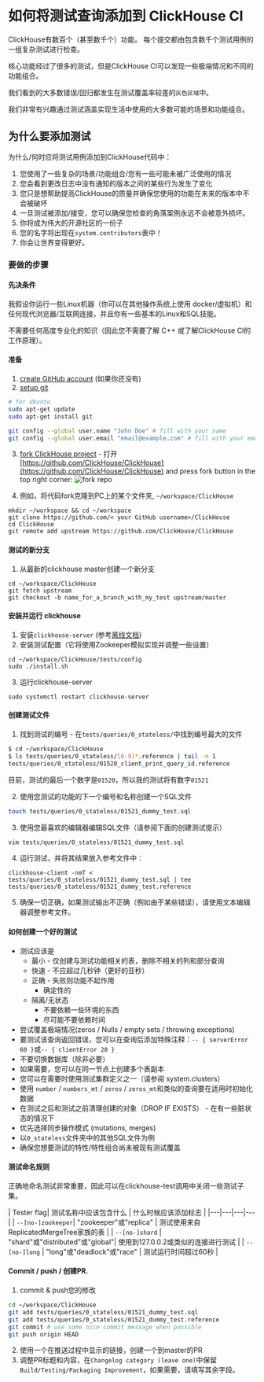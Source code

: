 # 如何将测试查询添加到 ClickHouse CI

ClickHouse有数百个（甚至数千个）功能。 每个提交都由包含数千个测试用例的一组复杂测试进行检查。

核心功能经过了很多的测试，但是ClickHouse CI可以发现一些极端情况和不同的功能组合。

我们看到的大多数错误/回归都发生在测试覆盖率较差的`灰色区域`中。

我们非常有兴趣通过测试涵盖实现生活中使用的大多数可能的场景和功能组合。

## 为什么要添加测试

为什么/何时应将测试用例添加到ClickHouse代码中：
1) 您使用了一些复杂的场景/功能组合/您有一些可能未被广泛使用的情况
2) 您会看到更改日志中没有通知的版本之间的某些行为发生了变化
3) 您只是想帮助提高ClickHouse的质量并确保您使用的功能在未来的版本中不会被破坏
4) 一旦测试被添加/接受，您可以确保您检查的角落案例永远不会被意外损坏。
5) 你将成为伟大的开源社区的一份子
6) 您的名字将出现在`system.contributors`表中！
7) 你会让世界变得更好。

### 要做的步骤

#### 先决条件

我假设你运行一些Linux机器（你可以在其他操作系统上使用 docker/虚拟机）和任何现代浏览器/互联网连接，并且你有一些基本的Linux和SQL技能。

不需要任何高度专业化的知识（因此您不需要了解 C++ 或了解ClickHouse CI的工作原理）。

#### 准备

1) [create GitHub account](https://github.com/join) (如果你还没有)
2) [setup git](https://docs.github.com/en/free-pro-team@latest/github/getting-started-with-github/set-up-git)
```bash
# for Ubuntu
sudo apt-get update
sudo apt-get install git

git config --global user.name "John Doe" # fill with your name
git config --global user.email "email@example.com" # fill with your email

```
3) [fork ClickHouse project](https://docs.github.com/en/free-pro-team@latest/github/getting-started-with-github/fork-a-repo) - 打开 [https://github.com/ClickHouse/ClickHouse](https://github.com/ClickHouse/ClickHouse) and press fork button in the top right corner:
   ![fork repo](https://github-images.s3.amazonaws.com/help/bootcamp/Bootcamp-Fork.png)

4) 例如，将代码fork克隆到PC上的某个文件夹, `~/workspace/ClickHouse`
```
mkdir ~/workspace && cd ~/workspace
git clone https://github.com/< your GitHub username>/ClickHouse
cd ClickHouse
git remote add upstream https://github.com/ClickHouse/ClickHouse
```

#### 测试的新分支

1) 从最新的clickhouse master创建一个新分支
```
cd ~/workspace/ClickHouse
git fetch upstream
git checkout -b name_for_a_branch_with_my_test upstream/master
```

#### 安装并运行 clickhouse

1) 安装`clickhouse-server` (参考[离线文档](https://clickhouse.com/docs/en/getting-started/install/))
2) 安装测试配置（它将使用Zookeeper模拟实现并调整一些设置）
```
cd ~/workspace/ClickHouse/tests/config
sudo ./install.sh
```
3) 运行clickhouse-server
```
sudo systemctl restart clickhouse-server
```

#### 创建测试文件


1) 找到测试的编号 - 在`tests/queries/0_stateless/`中找到编号最大的文件

```sh
$ cd ~/workspace/ClickHouse
$ ls tests/queries/0_stateless/[0-9]*.reference | tail -n 1
tests/queries/0_stateless/01520_client_print_query_id.reference
```
目前，测试的最后一个数字是`01520`，所以我的测试将有数字`01521`

2) 使用您测试的功能的下一个编号和名称创建一个SQL文件

```sh
touch tests/queries/0_stateless/01521_dummy_test.sql
```

3) 使用您最喜欢的编辑器编辑SQL文件（请参阅下面的创建测试提示）
```sh
vim tests/queries/0_stateless/01521_dummy_test.sql
```


4) 运行测试，并将其结果放入参考文件中：
```
clickhouse-client -nmT < tests/queries/0_stateless/01521_dummy_test.sql | tee tests/queries/0_stateless/01521_dummy_test.reference
```

5) 确保一切正确，如果测试输出不正确（例如由于某些错误），请使用文本编辑器调整参考文件。

#### 如何创建一个好的测试

- 测试应该是
    - 最小 - 仅创建与测试功能相关的表，删除不相关的列和部分查询
    - 快速 - 不应超过几秒钟（更好的亚秒）
    - 正确 - 失败则功能不起作用
        - 确定性的
    - 隔离/无状态
        - 不要依赖一些环境的东西
        - 尽可能不要依赖时间
- 尝试覆盖极端情况(zeros / Nulls / empty sets / throwing exceptions)
- 要测试该查询返回错误，您可以在查询后添加特殊注释：`-- { serverError 60 }`或`-- { clientError 20 }`
- 不要切换数据库（除非必要）
- 如果需要，您可以在同一节点上创建多个表副本
- 您可以在需要时使用测试集群定义之一（请参阅 system.clusters）
- 使用 `number` / `numbers_mt` / `zeros` / `zeros_mt`和类似的查询要在适用时初始化数据
- 在测试之后和测试之前清理创建的对象（DROP IF EXISTS） - 在有一些脏状态的情况下
- 优先选择同步操作模式 (mutations, merges)
- 以`0_stateless`文件夹中的其他SQL文件为例
- 确保您想要测试的特性/特性组合尚未被现有测试覆盖

#### 测试命名规则

正确地命名测试非常重要，因此可以在clickhouse-test调用中关闭一些测试子集。

| Tester flag| 测试名称中应该包含什么 | 什么时候应该添加标志 |
|---|---|---|---|
| `--[no-]zookeeper`| "zookeeper"或"replica" | 测试使用来自ReplicatedMergeTree家族的表 |
| `--[no-]shard` | "shard"或"distributed"或"global"| 使用到127.0.0.2或类似的连接进行测试 |
| `--[no-]long` | "long"或"deadlock"或"race" | 测试运行时间超过60秒 |

#### Commit / push / 创建PR.

1) commit & push您的修改
```sh
cd ~/workspace/ClickHouse
git add tests/queries/0_stateless/01521_dummy_test.sql
git add tests/queries/0_stateless/01521_dummy_test.reference
git commit # use some nice commit message when possible
git push origin HEAD
```
2) 使用一个在推送过程中显示的链接，创建一个到master的PR
3) 调整PR标题和内容，在`Changelog category (leave one)`中保留
   `Build/Testing/Packaging Improvement`，如果需要，请填写其余字段。

